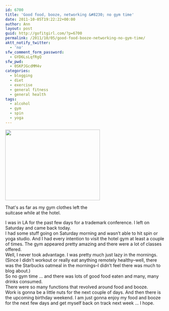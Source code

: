 ```yaml
---
id: 6700
title: 'Good food, booze, networking &#8230; no gym time'
date: 2011-10-05T19:22:22+00:00
author: Ann
layout: post
guid: http://gofitgirl.com/?p=6700
permalink: /2011/10/05/good-food-booze-networking-no-gym-time/
aktt_notify_twitter:
  - 'no'
sfw_comment_form_password:
  - GYD6LsLqfRgQ
sfw_pwd:
  - 0SKPJGcdMM4v
categories:
  - blogging
  - diet
  - exercise
  - general fitness
  - general health
tags:
  - alcohol
  - gym
  - spin
  - yoga
---
```

<div id="attachment_6703" style="width: 310px" class="wp-caption alignleft">
  <a href="http://gofitgirl.com/blog/wp-content/uploads/2011/10/suitcase.jpg"><img class="size-medium wp-image-6703" title="suitcase" src="http://gofitgirl.com/blog/wp-content/uploads/2011/10/suitcase-300x224.jpg" alt="" width="300" height="224" /></a>
  
  <p class="wp-caption-text">
    That's as far as my gym clothes left the suitcase while at the hotel.
  </p>
</div>

  
I was in LA for the past few days for a trademark conference. I left on Saturday and came back today.  
I had some stuff going on Saturday morning and wasn&#8217;t able to hit spin or yoga studio. And I had every intention to visit the hotel gym at least a couple of times. The gym appeared pretty amazing and there were a lot of classes offered.  
Well, I never took advantage. I was pretty much just lazy in the mornings. (Since I didn&#8217;t workout or really eat anything remotely healthy&#8211;well, there was the Starbucks oatmeal in the mornings&#8211;I didn&#8217;t feel there was much to blog about.)  
So no gym time &#8230; and there was lots of good food eaten and many, many drinks consumed.  
There were so many functions that revolved around food and booze.  
Work is gonna be a little nuts for the next couple of days. And then there is the upcoming birthday weekend. I am just gonna enjoy my food and booze for the next few days and get myself back on track next week &#8230; I hope.